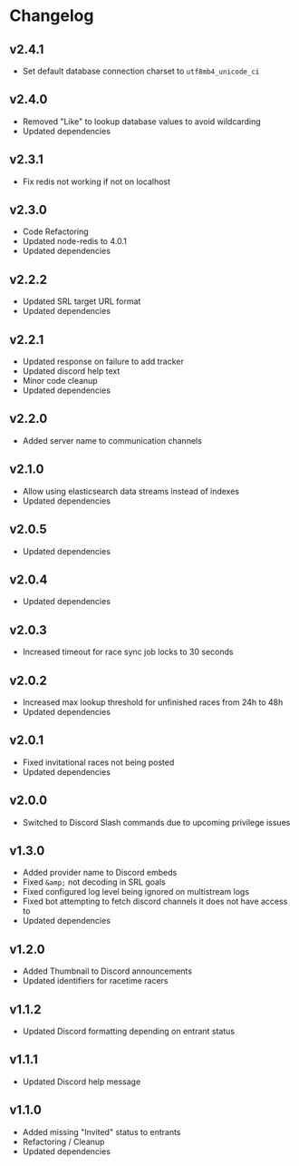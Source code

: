 # Changelog

## v2.4.1

- Set default database connection charset to `utf8mb4_unicode_ci`

## v2.4.0

- Removed "Like" to lookup database values to avoid wildcarding
- Updated dependencies

## v2.3.1

- Fix redis not working if not on localhost

## v2.3.0

- Code Refactoring
- Updated node-redis to 4.0.1
- Updated dependencies

## v2.2.2

- Updated SRL target URL format
- Updated dependencies

## v2.2.1

- Updated response on failure to add tracker
- Updated discord help text
- Minor code cleanup
- Updated dependencies

## v2.2.0

- Added server name to communication channels

## v2.1.0

- Allow using elasticsearch data streams instead of indexes
- Updated dependencies

## v2.0.5

- Updated dependencies

## v2.0.4

- Updated dependencies

## v2.0.3

- Increased timeout for race sync job locks to 30 seconds

## v2.0.2

- Increased max lookup threshold for unfinished races from 24h to 48h
- Updated dependencies

## v2.0.1

- Fixed invitational races not being posted
- Updated dependencies

## v2.0.0

- Switched to Discord Slash commands due to upcoming privilege issues

## v1.3.0

- Added provider name to Discord embeds
- Fixed `&amp;` not decoding in SRL goals
- Fixed configured log level being ignored on multistream logs
- Fixed bot attempting to fetch discord channels it does not have access to
- Updated dependencies

## v1.2.0

- Added Thumbnail to Discord announcements
- Updated identifiers for racetime racers

## v1.1.2

- Updated Discord formatting depending on entrant status

## v1.1.1

- Updated Discord help message

## v1.1.0

- Added missing "Invited" status to entrants
- Refactoring / Cleanup
- Updated dependencies
